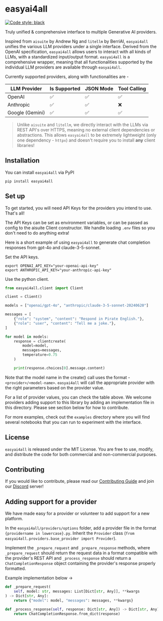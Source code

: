 # easyai4all

[![Code style: black](https://img.shields.io/badge/code%20style-black-000000.svg)](https://github.com/psf/black)

Truly unified & comprehensive interface to multiple Generative AI providers.

Inspired from `aisuite` by Andrew Ng and `litellm` by BerriAI, `easyai4all` unifies the various LLM providers under a single interface. Derived from the OpenAI specification, `easyai4all` allows users to interact with all kinds of LLMs, with a standardized input/output format. `easyai4all` is a comprehensive wrapper, meaning that all functionalities supported by the individual LLM providers are available through `easyai4all`.

Currently supported providers, along with functionalities are -

| LLM Provider | Is Supported | JSON Mode | Tool Calling |
|--------------|--------------|-----------|--------------|
| OpenAI | ✅ | ✅ | ✅ |
| Anthropic | ✅ | ✅ | ❌ |
| Google (Gemini) | ✅ | ✅ | ✅ |

>
>
> Unlike `aisuite` and `litellm`, we directly interact with the LLMs via REST API's over HTTPS, meaning no external client dependencies or abstractions. This allows `easyai4all` to be extremely lightweight (only one dependency - `httpx`) and doesn't require you to install **any** client libraries!


## Installation

You can install `easyai4all` via PyPI

```shell
pip install easyai4all
```

## Set up

To get started, you will need API Keys for the providers you intend to use. That's all!

The API Keys can be set as environment variables, or can be passed as config to the aisuite Client constructor. We handle loading `.env` files so you don't need to do anything extra!


Here is a short example of using `easyai4all` to generate chat completion responses from gpt-4o and claude-3-5-sonnet.

Set the API keys.
```shell
export OPENAI_API_KEY="your-openai-api-key"
export ANTHROPIC_API_KEY="your-anthropic-api-key"
```

Use the python client.
```python
from easyai4all.client import Client

client = Client()

models = ["openai/gpt-4o", "anthropic/claude-3-5-sonnet-20240620"]

messages = [
    {"role": "system", "content": "Respond in Pirate English."},
    {"role": "user", "content": "Tell me a joke."},
]

for model in models:
    response = clientcreate(
        model=model,
        messages=messages,
        temperature=0.75
    )

    print(response.choices[0].message.content)

```

Note that the model name in the create() call uses the format - `<provider>/<model-name>`.
`easyai4all` will call the appropriate provider with the right parameters based on the provider value.

For a list of provider values, you can check the table above. We welcome providers adding support to this library by adding an implementation file in this directory. Please see section below for how to contribute.

For more examples, check out the `examples` directory where you will find several notebooks that you can run to experiment with the interface.

## License

`easyai4all` is released under the MIT License. You are free to use, modify, and distribute the code for both commercial and non-commercial purposes.

## Contributing

If you would like to contribute, please read our [Contributing Guide](https://github.com/BRama10/easyai4all/blob/main/CONTRIBUTING.md) and join our [Discord](https://discord.gg/T6Nvn8ExSb) server!

## Adding support for a provider
We have made easy for a provider or volunteer to add support for a new platform.

In the `easyai4all/providers/options` folder, add a provider file in the format `{providername in lowercase}.py`. Inherit the `Provider` class (`from easyai4all.providers.base_provider import Provider`).

Implement the `_prepare_request` and `_prepare_response` methods, where `_prepare_request` should return the request data in a format compatible with the provider's REST API and `_process_response` should return a `ChatCompletionResponse` object containing the provider's response properly formatted.

Example implementation below ->

```python
def _prepare_request(
    self, model: str, messages: List[Dict[str, Any]], **kwargs
) -> Dict[str, Any]:
    return {"model": model, "messages": messages, **kwargs}

def _process_response(self, response: Dict[str, Any]) -> Dict[str, Any]:
    return ChatCompletionResponse.from_dict(response)
```